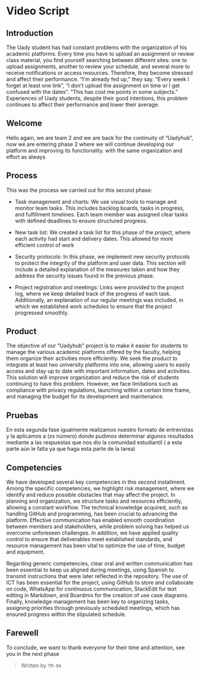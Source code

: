 # Video Script 

## Introduction

The Uady student has had constant problems with the organization of his academic platforms. Every time you have to upload an assignment or review class material, you find yourself searching between different sites: one to upload assignments, another to review your schedule, and several more to receive notifications or access resources. Therefore, they become stressed and affect their performance. “I'm already fed up,” they say. “Every week I forget at least one link”, “I don't upload the assignment on time or I get confused with the dates”. “This has cost me points in some subjects.” Experiences of Uady students, despite their good intentions, this problem continues to affect their performance and lower their average.

## Welcome

Hello again, we are team 2 and we are back for the continuity of “Uadyhub”, now we are entering phase 2 where we will continue developing our platform and improving its functionality. with the same organization and effort as always

## Process
This was the process we carried out for this second phase:

- Task management and charts: We use visual tools to manage and monitor team tasks. This includes backlog boards, tasks in progress, and fulfillment timelines. Each team member was assigned clear tasks with defined deadlines to ensure structured progress.

- New task list: We created a task list for this phase of the project, where each activity had start and delivery dates. This allowed for more efficient control of work

- Security protocols:
In this phase, we implement new security protocols to protect the integrity of the platform and user data. This section will include a detailed explanation of the measures taken and how they address the security issues found in the previous phase.

- Project registration and meetings: 
Links were provided to the project log, where we keep detailed track of the progress of each task. Additionally, an explanation of our regular meetings was included, in which we established work schedules to ensure that the project progressed smoothly.

## Product
The objective of our “Uadyhub” project is to make it easier for students to manage the various academic platforms offered by the faculty, helping them organize their activities more efficiently. We seek the product to integrate at least two university platforms into one, allowing users to easily access and stay up to date with important information, dates and activities. This solution will improve organization and reduce the risk of students continuing to have this problem. However, we face limitations such as compliance with privacy regulations, launching within a certain time frame, and managing the budget for its development and maintenance.


## Pruebas
En esta segunda fase igualmente realizamos nuestro formato de entrevistas y la aplicamos a (xs número) donde pudimos determinar algunos resultados mediante a las respuestas que nos dio la comunidad estudiantil ( a esta parte aún le falta ya que haga esta parte de la tarea) 

## Competencies
We have developed several key competencies in this second installment. Among the specific competencies, we highlight risk management, where we identify and reduce possible obstacles that may affect the project. In planning and organization, we structure tasks and resources efficiently, allowing a constant workflow. The technical knowledge acquired, such as handling GitHub and programming, has been crucial to advancing the platform. Effective communication has enabled smooth coordination between members and stakeholders, while problem solving has helped us overcome unforeseen challenges. In addition, we have applied quality control to ensure that deliverables meet established standards, and resource management has been vital to optimize the use of time, budget and equipment.

Regarding generic competencies, clear oral and written communication has been essential to keep us aligned during meetings, using Spanish to transmit instructions that were later reflected in the repository. The use of ICT has been essential for the project, using GitHub to store and collaborate on code, WhatsApp for continuous communication, StackEdit for text editing in Markdown, and Boardmix for the creation of use case diagrams. Finally, knowledge management has been key to organizing tasks, assigning priorities through previously scheduled meetings, which has ensured progress within the stipulated schedule.

## Farewell
To conclude, we want to thank everyone for their time and attention, see you in the next phase


> Written by ``TM-04``





